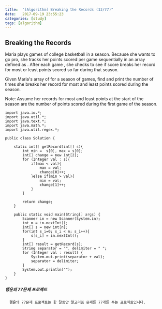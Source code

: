 ```yaml
---
title:  "[Algorithm] Breaking the Records (13/77)"
date:   2017-09-19 23:55:23
categories: [study]
tags: [algorithm]
---
```

## Breaking the Records
Maria plays  games of college basketball in a season. Because she wants to go pro, she tracks her points scored per game sequentially in an array defined as . After each game , she checks to see if score  breaks her record for most or least points scored so far during that season.

Given Maria's array of  for a season of  games, find and print the number of times she breaks her record for most and least points scored during the season.

Note: Assume her records for most and least points at the start of the season are the number of points scored during the first game of the season.

```
import java.io.*;
import java.util.*;
import java.text.*;
import java.math.*;
import java.util.regex.*;

public class Solution {

    static int[] getRecord(int[] s){
        int min =  s[0], max = s[0];
        int[] change = new int[2];
        for (Integer val : s){
            if(max < val){
                max = val;
                change[0]++;
            }else if(min > val){
                min = val;
                change[1]++;
            }
        }

        return change;
    }

    public static void main(String[] args) {
        Scanner in = new Scanner(System.in);
        int n = in.nextInt();
        int[] s = new int[n];
        for(int s_i=0; s_i < n; s_i++){
            s[s_i] = in.nextInt();
        }
        int[] result = getRecord(s);
        String separator = "", delimiter = " ";
        for (Integer val : result) {
            System.out.print(separator + val);
            separator = delimiter;
        }
        System.out.println("");
    }
}

```

##### 행운의 77문제 프로젝트
```
  행운의 77문제 프로젝트는 한 달동안 알고리즘 문제를 77개를 푸는 프로젝트입니다.
```
